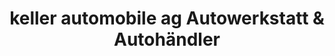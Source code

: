 ---
title: "keller automobile ag Autowerkstatt & Autohändler"
url: /gonten/keller-automobile-ag-autowerkstatt-und-autohaendler/
shop: Autowerkstatt
---